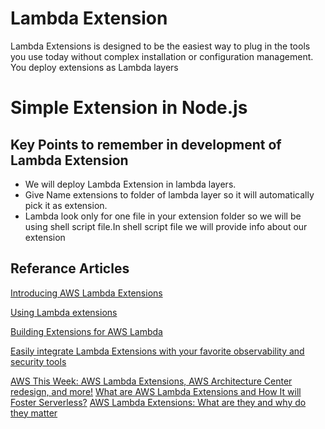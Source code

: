 # Lambda Extension
Lambda Extensions is designed to be the easiest way to plug in the tools you use today without complex installation or configuration management. You deploy extensions as Lambda layers

# Simple Extension in Node.js
## Key Points to remember in development of Lambda Extension

* We will deploy Lambda Extension in lambda layers.
* Give Name extensions to folder of lambda layer so it will automatically pick it as extension.
* Lambda look only for one file in your extension folder so we will be using shell script file.In shell script file we will provide info about our extension

## Referance Articles
[Introducing AWS Lambda Extensions](https://aws.amazon.com/blogs/compute/introducing-aws-lambda-extensions-in-preview/)

[Using Lambda extensions](https://docs.aws.amazon.com/lambda/latest/dg/using-extensions.html)

[Building Extensions for AWS Lambda](https://aws.amazon.com/blogs/compute/building-extensions-for-aws-lambda-in-preview/)

[Easily integrate Lambda Extensions with your favorite observability and security tools](https://www.youtube.com/watch?v=6XIIKSJpMIQ&ab_channel=ServerlessLand)

[AWS This Week: AWS Lambda Extensions, AWS Architecture Center redesign, and more!](https://www.youtube.com/watch?v=Kd9OQWJCpV4&ab_channel=ACloudGuru)
[What are AWS Lambda Extensions and How It will Foster Serverless?](https://blog.thundra.io/what-are-aws-lambda-extensions-and-how-it-will-foster-serverless)
[AWS Lambda Extensions: What are they and why do they matter](https://lumigo.io/blog/aws-lambda-extensions-what-are-they-and-why-do-they-matter/)